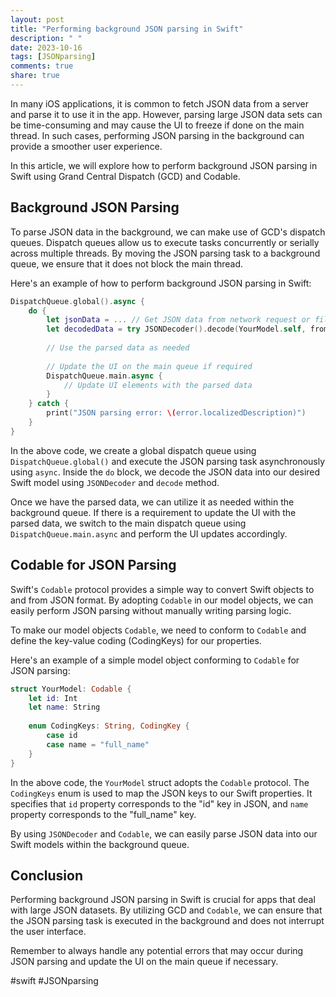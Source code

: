 ```yaml
---
layout: post
title: "Performing background JSON parsing in Swift"
description: " "
date: 2023-10-16
tags: [JSONparsing]
comments: true
share: true
---
```


In many iOS applications, it is common to fetch JSON data from a server and parse it to use it in the app. However, parsing large JSON data sets can be time-consuming and may cause the UI to freeze if done on the main thread. In such cases, performing JSON parsing in the background can provide a smoother user experience.

In this article, we will explore how to perform background JSON parsing in Swift using Grand Central Dispatch (GCD) and Codable.

## Background JSON Parsing
To parse JSON data in the background, we can make use of GCD's dispatch queues. Dispatch queues allow us to execute tasks concurrently or serially across multiple threads. By moving the JSON parsing task to a background queue, we ensure that it does not block the main thread.

Here's an example of how to perform background JSON parsing in Swift:

```swift
DispatchQueue.global().async {
    do {
        let jsonData = ... // Get JSON data from network request or file
        let decodedData = try JSONDecoder().decode(YourModel.self, from: jsonData)
        
        // Use the parsed data as needed
        
        // Update the UI on the main queue if required
        DispatchQueue.main.async {
            // Update UI elements with the parsed data
        }
    } catch {
        print("JSON parsing error: \(error.localizedDescription)")
    }
}
```

In the above code, we create a global dispatch queue using `DispatchQueue.global()` and execute the JSON parsing task asynchronously using `async`. Inside the `do` block, we decode the JSON data into our desired Swift model using `JSONDecoder` and `decode` method.

Once we have the parsed data, we can utilize it as needed within the background queue. If there is a requirement to update the UI with the parsed data, we switch to the main dispatch queue using `DispatchQueue.main.async` and perform the UI updates accordingly.

## Codable for JSON Parsing
Swift's `Codable` protocol provides a simple way to convert Swift objects to and from JSON format. By adopting `Codable` in our model objects, we can easily perform JSON parsing without manually writing parsing logic.

To make our model objects `Codable`, we need to conform to `Codable` and define the key-value coding (CodingKeys) for our properties.

Here's an example of a simple model object conforming to `Codable` for JSON parsing:

```swift
struct YourModel: Codable {
    let id: Int
    let name: String
    
    enum CodingKeys: String, CodingKey {
        case id
        case name = "full_name"
    }
}
```

In the above code, the `YourModel` struct adopts the `Codable` protocol. The `CodingKeys` enum is used to map the JSON keys to our Swift properties. It specifies that `id` property corresponds to the "id" key in JSON, and `name` property corresponds to the "full_name" key.

By using `JSONDecoder` and `Codable`, we can easily parse JSON data into our Swift models within the background queue.

## Conclusion
Performing background JSON parsing in Swift is crucial for apps that deal with large JSON datasets. By utilizing GCD and `Codable`, we can ensure that the JSON parsing task is executed in the background and does not interrupt the user interface.

Remember to always handle any potential errors that may occur during JSON parsing and update the UI on the main queue if necessary.

#swift #JSONparsing